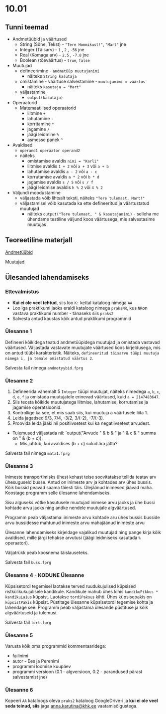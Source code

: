 # 10.01
## Tunni teemad
* Andmetüübid ja väärtused
    * String (Sõne, Tekst) - `"Tere Hommikust!"`, `"Mart"` jne
    * Integer (Täisarv) - `1` ,  `2` , `-56` jne
    * Real (Komaga arv) - `2.5` , `-7.8` jne
    * Boolean (tõeväärtus) - `true`, `false`
* Muutujad
    * defineerimine - `andmetüüp muutujanimi`
        * näiteks `String kasutaja`
    * omistamine - väärtuse salvestamine - `muutujanimi = väärtus`
        * näiteks `kasutaja = "Mart"`
    * väljastamine
        * `output(kasutaja)`
* Operaatorid
    * Matemaatilised operaatorid
        * liitmine `+`
        * lahutamine `-`
        * korritamine `*`
        * jagamine `/`
        * jäägi leidmine `%`
        * asmesse panek `^`
* Avaldised
    * `operand1 operaator operand2`
    * näiteks 
        * omistamise avaldis `nimi = "Karli"`
        * liitmise avaldis `1 + 2` või `a + 3` või `a + b`
        * lahutamise avaldis `a - 2` või `a - c`
        * korrutamise avaldis `a * 2` või `b * d`
        * jagamise avaldis `s / 5` või `s / f`
        * jäägi leidmise avaldis `h % 2` või `4 % 2`
* Väljundi moodustamine
    * väljastada võib lihtsalt teksti, näiteks `"Tere tulemast, Mart!"`
    * väljastamisel võib kasutada ka ette defineeritud ja väärtustatud muutujad
        * näiteks `output("Tere tulemast, " & kasutajanimi)` - selleha me ühendame testiline väljund koos väärtusega, mis salvestasime muutujas
## Teoreetiline materjall
[Andmetüübid](https://web.htk.tlu.ee/digitaru/programmeerimine/chapter/andmetuubid/)

[Muutujad](https://web.htk.tlu.ee/digitaru/programmeerimine/chapter/muutujad/)
## Ülesanded lahendamiseks
### Ettevalmistus
* <b>Kui ei ole veel tehtud</b>, siis loo `K:` kettal kataloog nimega `AA`
* Loo iga praktikumi jaoks eraldi kataloog nimega `praksNR`, kus `NR`on vastava praktikumi number - tänaseks siis `praks2`
* Salvesta antud kaustas kõik antud praktikumi programmid
### Ülesanne 1
Defineeri kõikidega teatud andmetüüpidega muutujad ja omistada vastavad väärtused. Väljastada vastavate muutujate väärtused koos kirjeldusega, mis on antud tüübi karakteristik. Näiteks, `defineeritud täisarvu tüüpi muutuja nimega i, ja temale omistatud väärtus 2`. 

Salvesta fail nimega `andmetyybid.fprg`
### Ülesanne 2
1. Defineerida vähemalt 5 `Integer` tüüpi muutujat, näiteks nimedega `a`, `b`, `c`, `d`, `e`, `f` ja omistada muutujatele erinevad väärtused, kuid `a = 2147483647`.
2. Siis teosta kõikide muutujatega liitmise, lahutamise, korrutamise ja jagamise operatsioonid.
3. Kontrollige ka see, et mis saab siis, kui muutuja a väärtusele liita 1.
4. Leida jagatised 9/3, 7/4, -3/2, 3/(-2), -7/(-3).
5. Proovida leida jääki nii positiivsetest kui ka negatiivsetest arvudest.
* Tulemused väljastada nii:
`output("Arvude " & b & " ja " & c & " summa on " & (b + c));
    * Mis juhtub, kui avaldises (b + c) sulud ära jätta?

Salvesta fail nimega `mata1.fprg`
### Ülesanne 3
Inimeste transportimisks ühest kohast teise soovitatakse tellida teatav arv ühesuguseid busse. Antud on inimeste arv ja kohtades arv ühes bussis. Kõik bussid peavad saama täiesti täis. Ülejäänud inimesed jäävad maha. Koostage programm selle ülesanne lahendamiseks.

Sisu alguseks võtke kasutusele muutujad inimese arvu jaoks ja ühe bussi kohtade arvu jaoks ning andke nendele muutujale algväärtused.

Programm peab väljastama:
inimeste arvu
kohtade aru ühes bussis
busside arvu
bussidesse mahtunud inimeste arvu
mahajäänud inimeste arvu

Ülesanne lahendamiseks kirjeldage vajalikud muutujad ning pange kirja kõik avaldised, mille järgi tehakse arvutusi (jäägi leidmiseks kasutada `%` operaatori). 

Väljatrükk peab koosnema täislauseteks.

Salvesta fail `buss.fprg`
### Ülesanne 4 - <b>KODUNE Ülesanne</b>
Küpsisetordi tegemisel laotakse terved ruudukujulised küpsised ristkülikukujulisele kandikule. Kandikule mahub ühes kihis `kandikuPikkus * kandikuLaius` küpsist. Laotakse `tordiPaksus` kihti. Ühes küpsisepakis on `küpsistPakis` küpsist. Püstitage ülesanne küpsisetordi tegemise kohta ja lahendage see. Programm peab väljastama ülesande püstituse ja kõik algväärtuseid ja tulemusi.

Salvesta fail `tort.fprg`
### Ülesanne 5
Varusta kõik oma programmid kommentaaridega:
* failinimi
* autor  - Ees ja Perenimi
* programmi loomise kuupäev
* programmi versioon (0.1 - algversioon, 0.2 - parandused pärast salvestamist jne)
### Ülesanne 6
Kopeeri `AA` kataloogs oleva `praks2` kataloog GoogleDrive-i ja <b>kui ei ole veel seda teinud, siis</b> jaga [anna.karutina@khk.ee]("mailto:anna.karutina@khk.ee") vaatamisõigustega.